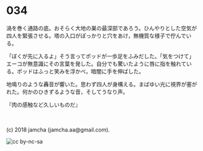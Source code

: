 # 034

渦を巻く通路の底。おそらく大地の巣の最深部であろう。ひんやりとした空気が四人を緊張させる。塔の入口がぽっかりと穴をあけ，無機質な様子で佇んでいる。  

「ぼくが先に入るよ」そう言ってポッドが一歩足をふみだした。「気をつけて」エーコが無意識にその言葉を発した。自分でも驚いたように唇に指を触れている。ポッドはふっと笑みを浮かべ，暗闇に手を伸ばした。  

地鳴りのような轟音が響いた。思わず四人が身構える。まばゆい光に視界が塞がれた。何かのひきずるような音，そしてうなり声。  

『肉の感触など久しいものだ』  

<br>  
<br>  
(c) 2018 jamcha (jamcha.aa@gmail.com).  

![cc by-nc-sa](http://i.creativecommons.org/l/by-nc-sa/4.0/88x31.png)